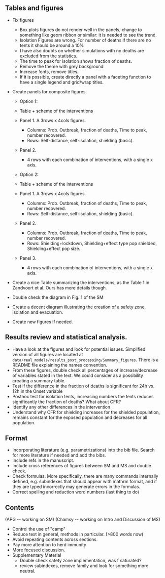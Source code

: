 


## Tables and figures

* Fix figures
    * Box plots figures do not render well in the panels, change to something like geom ribbon or similar: it is needed to see the trend.
    * Isolation Figures are wrong. For number of deaths if there are no tents it should be around a 10%
    * I have also doubts on whether simulations with no deaths are excluded from the statistics.
    * The time to peak for isolation shows fraction of deaths.
    * Remove the theme with grey background
    * Increase fonts, remove titles.
    * If it is possible, create directly a panel with a faceting function to have a single legend and grid/wrap titles.
    

* Create panels for composite figures.
    * Option 1:
    * Table + scheme of the interventions
    * Panel 1. A 3rows x 4cols figures. 
        * Columns: Prob. Outbreak, fraction of deaths, Time to peak, number recovered.
        * Rows: Self-distance, self-isolation, shielding (basic).
    * Panel 2. 
        * 4 rows with each combination of interventions, with a single x axis.

    * Option 2:
    * Table + scheme of the interventions
    * Panel 1. A 3rows x 4cols figures. 
        * Columns: Prob. Outbreak, fraction of deaths, Time to peak, number recovered.
        * Rows: Self-distance, self-isolation, shielding (basic).
    * Panel 2. 
        * Columns: Prob. Outbreak, fraction of deaths, Time to peak, number recovered.
        * Rows: Shielding+lockdown, Shielding+effect type pop shielded, Shielding+effect pop size.
    * Panel 3. 
        * 4 rows with each combination of interventions, with a single x axis.

* Create a nice Table summarizing the interventions, as the Table 1 in Zandvoort et al. Ours has more details though.
* Double check the diagram in Fig. 1 of the SM
* Create a decent diagram illustrating the creation of a safety zone, isolation and evacuation.
* Create new figures if needed.


## Results review and statistical analysis.
* Have a look at the figures and look for potential issues. Simplified version of all figures are located at  `data/real_models/results_post_processing/Summary_figures`. There is a README file explaining the names convention.
* From these figures, double check all percentages of increase/decrease of variables stated in the text. We could consider as a possibility creating a summary table.
* Test if the difference in the fraction of deaths is significant for 24h vs. 12h in the Onset variable
* Posthoc test for isolation tents, increasing numbers the tents reduces significantly the fraction of deaths? What about CFR?
* Identify any other differences in the intervention 
* Understand why CFR for shielding increases for the shielded population, remains constant  for the exposed population and decreases for all population.

## Format
* Incorporating literature (e.g. parametrizations) into the bib file. Search for more literature if needed and add the bibs.
* Include refs in the manuscript.
* Include cross references of figures between SM and MS and double check.
* Check formulas. More specifically, there are many commands internally defined, e.g. subindexes that should appear with mathrm format, and if they are typed incorrectly may generate errors in the formulas.
* Correct spelling and reduction word numbers (last thing to do)

## Contents
(APG -- working on SM)
(Chamsy -- working on Intro and Discussion of MS)

* Control the use of "camp"
* Reduce text in general, methods in particular. (>800 words now)
* Avoid repeating contents across sections.
* Pay more attention to herd immunity
* More focused discussion.
* Supplementary Material
	* Double check safety zone implementation, was f saturated?
	* review subindexes, remove family and look for something more neutral.

